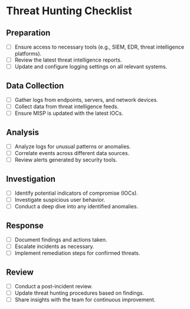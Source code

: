 # Threat Hunting Checklist

## Preparation
- [ ] Ensure access to necessary tools (e.g., SIEM, EDR, threat intelligence platforms).
- [ ] Review the latest threat intelligence reports.
- [ ] Update and configure logging settings on all relevant systems.

## Data Collection
- [ ] Gather logs from endpoints, servers, and network devices.
- [ ] Collect data from threat intelligence feeds.
- [ ] Ensure MISP is updated with the latest IOCs.

## Analysis
- [ ] Analyze logs for unusual patterns or anomalies.
- [ ] Correlate events across different data sources.
- [ ] Review alerts generated by security tools.

## Investigation
- [ ] Identify potential indicators of compromise (IOCs).
- [ ] Investigate suspicious user behavior.
- [ ] Conduct a deep dive into any identified anomalies.

## Response
- [ ] Document findings and actions taken.
- [ ] Escalate incidents as necessary.
- [ ] Implement remediation steps for confirmed threats.

## Review
- [ ] Conduct a post-incident review.
- [ ] Update threat hunting procedures based on findings.
- [ ] Share insights with the team for continuous improvement.
